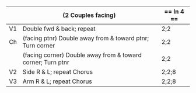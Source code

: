 ||(2 Couples facing) | == In 4 == |
|-----|----|-----|
|V1| Double fwd & back; repeat |2;2|
|Ch| (facing ptnr) Double away from & toward ptnr; Turn corner |2;2|
||(facing corner) Double away from & toward corner; Turn ptnr |2;2|
|V2| Side R & L; repeat Chorus |2;2;8|
|V3| Arm R & L; repeat Chorus |2;2;8|
